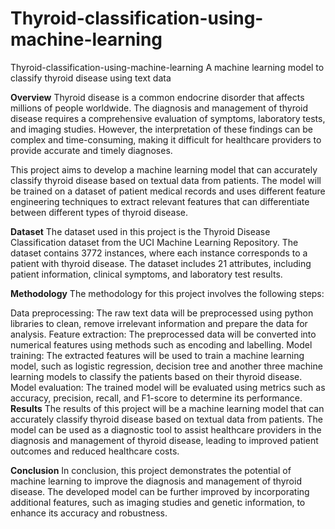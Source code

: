 # Thyroid-classification-using-machine-learning
Thyroid-classification-using-machine-learning
A machine learning model to classify thyroid disease using text data

**Overview**
Thyroid disease is a common endocrine disorder that affects millions of people worldwide. The diagnosis and management of thyroid disease requires a comprehensive evaluation of symptoms, laboratory tests, and imaging studies. However, the interpretation of these findings can be complex and time-consuming, making it difficult for healthcare providers to provide accurate and timely diagnoses.

This project aims to develop a machine learning model that can accurately classify thyroid disease based on textual data from patients. The model will be trained on a dataset of patient medical records and uses different feature engineering techniques to extract relevant features that can differentiate between different types of thyroid disease.

**Dataset**
The dataset used in this project is the Thyroid Disease Classification dataset from the UCI Machine Learning Repository. The dataset contains 3772 instances, where each instance corresponds to a patient with thyroid disease. The dataset includes 21 attributes, including patient information, clinical symptoms, and laboratory test results.

**Methodology**
The methodology for this project involves the following steps:

Data preprocessing: The raw text data will be preprocessed using python libraries to clean, remove irrelevant information and prepare the data for analysis.
Feature extraction: The preprocessed data will be converted into numerical features using methods such as encoding and labelling.
Model training: The extracted features will be used to train a machine learning model, such as logistic regression, decision tree and another three machine learning models to classify the patients based on their thyroid disease.
Model evaluation: The trained model will be evaluated using metrics such as accuracy, precision, recall, and F1-score to determine its performance.
**Results**
The results of this project will be a machine learning model that can accurately classify thyroid disease based on textual data from patients. The model can be used as a diagnostic tool to assist healthcare providers in the diagnosis and management of thyroid disease, leading to improved patient outcomes and reduced healthcare costs.

**Conclusion**
In conclusion, this project demonstrates the potential of machine learning to improve the diagnosis and management of thyroid disease. The developed model can be further improved by incorporating additional features, such as imaging studies and genetic information, to enhance its accuracy and robustness.
